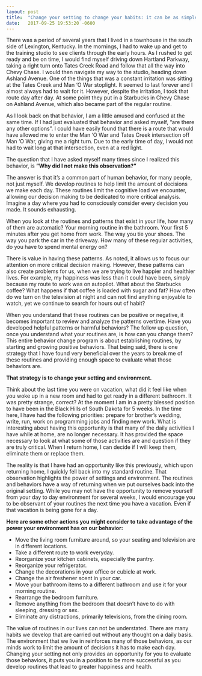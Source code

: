 ```yaml
---
layout: post
title:  "Change your setting to change your habits: it can be as simple as going around the block."
date:   2017-09-25 19:53:20 -0600
---
```

There was a period of several years that I lived in a townhouse in the south side of Lexington, Kentucky. In the mornings, I had to wake up and get to the training studio to see clients through the early hours. As I rushed to get ready and be on time, I would find myself driving down Hartland Parkway, taking a right turn onto Tates Creek Road and follow that all the way into Chevy Chase. I would then navigate my way to the studio, heading down Ashland Avenue. One of the things that was a constant irritation was sitting at the Tates Creek and Man ‘O War stoplight. It seemed to last forever and I almost always had to wait for it. However, despite the irritation, I took that route day after day. At some point they put in a Starbucks in Chevy Chase on Ashland Avenue, which also became part of the regular routine.

As I look back on that behavior, I am a little amused and confused at the same time. If I had just evaluated that behavior and asked myself, “are there any other options”. I could have easily found that there is a route that would have allowed me to enter the Man ‘O War and Tates Creek intersection off Man ‘O War, giving me a right turn. Due to the early time of day, I would not had to wait long at that intersection, even at a red light.

The question that I have asked myself many times since I realized this behavior, is **“Why did I not make this observation?”**

The answer is that it’s a common part of human behavior, for many people, not just myself. We develop routines to help limit the amount of decisions we make each day. These routines limit the cognitive load we encounter, allowing our decision making to be dedicated to more critical analysis. Imagine a day where you had to consciously consider every decision you made. It sounds exhausting.

When you look at the routines and patterns that exist in your life, how many of them are automatic? Your morning routine in the bathroom. Your first 5 minutes after you get home from work. The way you tie your shoes. The way you park the car in the driveway. How many of these regular activities, do you have to spend mental energy on?

There is value in having these patterns. As noted, it allows us to focus our attention on more critical decision making. However, these patterns can also create problems for us, when we are trying to live happier and healthier lives. For example, my happiness was less than it could have been, simply because my route to work was on autopilot. What about the Starbucks coffee? What happens if that coffee is loaded with sugar and fat? How often do we turn on the television at night and can not find anything enjoyable to watch, yet we continue to search for hours out of habit?

When you understand that these routines can be positive or negative, it becomes important to review and analyze the patterns overtime. Have you developed helpful patterns or harmful behaviors? The follow up question, once you understand what your routines are, is how can you change them? This entire behavior change program is about establishing routines, by starting and growing positive behaviors. That being said, there is one strategy that I have found very beneficial over the years to break me of these routines and providing enough space to evaluate what those behaviors are.

**That strategy is to change your setting and environment.**

Think about the last time you were on vacation, what did it feel like when you woke up in a new room and had to get ready in a different bathroom. It was pretty strange, correct? At the moment I am in a pretty blessed position to have been in the Black Hills of South Dakota for 5 weeks. In the time here, I have had the following priorities: prepare for brother’s wedding, write, run, work on programming jobs and finding new work. What is interesting about having this opportunity is that many of the daily activities I have while at home, are no longer necessary. It has provided the space necessary to look at what some of those activities are and question if they are truly critical. When I return home, I can decide if I will keep them, eliminate them or replace them.

The reality is that I have had an opportunity like this previously, which upon returning home, I quickly fell back into my standard routine. That observation highlights the power of settings and environment. The routines and behaviors have a way of returning when we put ourselves back into the original setting. While you may not have the opportunity to remove yourself from your day to day environment for several weeks, I would encourage you to be observant of your routines the next time you have a vacation. Even if that vacation is being gone for a day.

**Here are some other actions you might consider to take advantage of the power your environment has on our behavior:**

* Move the living room furniture around, so your seating and television are in different locations.
* Take a different route to work everyday.
* Reorganize your kitchen cabinets, especially the pantry.
* Reorganize your refrigerator.
* Change the decorations in your office or cubicle at work.
* Change the air freshener scent in your car.
* Move your bathroom items to a different bathroom and use it for your morning routine.
* Rearrange the bedroom furniture.
* Remove anything from the bedroom that doesn’t have to do with sleeping, dressing or sex.
* Eliminate any distractions, primarily televisions, from the dining room.

The value of routines in our lives can not be understated. There are many habits we develop that are carried out without any thought on a daily basis. The environment that we live in reinforces many of those behaviors, as our minds work to limit the amount of decisions it has to make each day. Changing your setting not only provides an opportunity for you to evaluate those behaviors, it puts you in a position to be more successful as you develop routines that lead to greater happiness and health.
